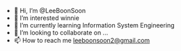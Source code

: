 - 👋 Hi, I’m @LeeBoonSoon
- 👀 I’m interested winnie
- 🌱 I’m currently learning Information System Engineering
- 💞️ I’m looking to collaborate on ...
- 📫 How to reach me leeboonsoon2@gmail.com

<!---
LeeBoonSoon/LeeBoonSoon is a ✨ special ✨ repository because its `README.md` (this file) appears on your GitHub profile.
You can click the Preview link to take a look at your changes.
--->
